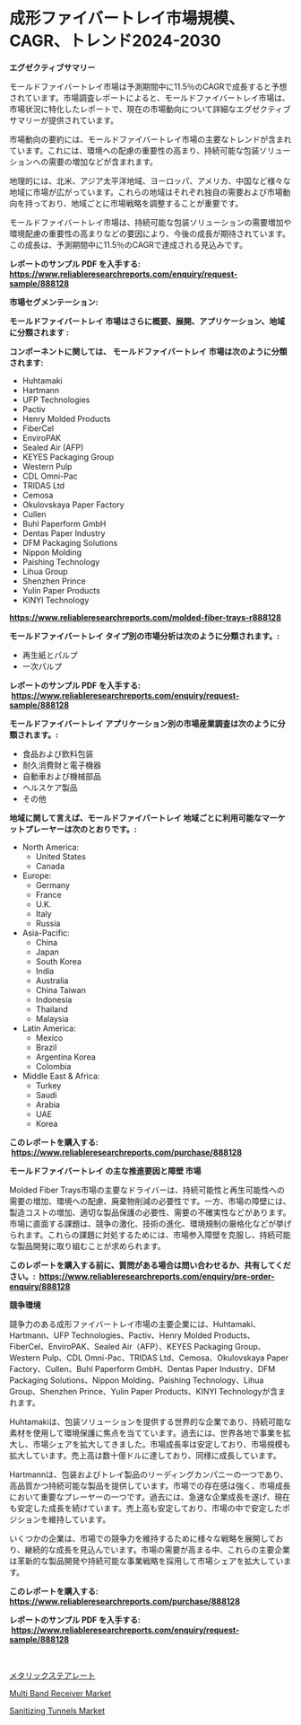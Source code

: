 <p><h1>成形ファイバートレイ市場規模、CAGR、トレンド2024-2030</h1></p><p><strong>エグゼクティブサマリー</strong></p>
<p><p>モールドファイバートレイ市場は予測期間中に11.5％のCAGRで成長すると予想されています。市場調査レポートによると、モールドファイバートレイ市場は、市場状況に特化したレポートで、現在の市場動向について詳細なエグゼクティブサマリーが提供されています。</p><p>市場動向の要約には、モールドファイバートレイ市場の主要なトレンドが含まれています。これには、環境への配慮の重要性の高まり、持続可能な包装ソリューションへの需要の増加などが含まれます。</p><p>地理的には、北米、アジア太平洋地域、ヨーロッパ、アメリカ、中国など様々な地域に市場が広がっています。これらの地域はそれぞれ独自の需要および市場動向を持っており、地域ごとに市場戦略を調整することが重要です。</p><p>モールドファイバートレイ市場は、持続可能な包装ソリューションの需要増加や環境配慮の重要性の高まりなどの要因により、今後の成長が期待されています。この成長は、予測期間中に11.5％のCAGRで達成される見込みです。</p></p>
<p><strong>レポートのサンプル PDF を入手する: <a href="https://www.reliableresearchreports.com/enquiry/request-sample/888128">https://www.reliableresearchreports.com/enquiry/request-sample/888128</a></strong></p>
<p><strong>市場セグメンテーション:</strong></p>
<p><strong> モールドファイバートレイ 市場はさらに概要、展開、アプリケーション、地域に分類されます :</strong></p>
<p><strong>コンポーネントに関しては、 モールドファイバートレイ 市場は次のように分類されます: &nbsp;</strong></p>
<p><ul><li>Huhtamaki</li><li>Hartmann</li><li>UFP Technologies</li><li>Pactiv</li><li>Henry Molded Products</li><li>FiberCel</li><li>EnviroPAK</li><li>Sealed Air (AFP)</li><li>KEYES Packaging Group</li><li>Western Pulp</li><li>CDL Omni-Pac</li><li>TRIDAS Ltd</li><li>Cemosa</li><li>Okulovskaya Paper Factory</li><li>Cullen</li><li>Buhl Paperform GmbH</li><li>Dentas Paper Industry</li><li>DFM Packaging Solutions</li><li>Nippon Molding</li><li>Paishing Technology</li><li>Lihua Group</li><li>Shenzhen Prince</li><li>Yulin Paper Products</li><li>KINYI Technology</li></ul></p>
<p><strong><a href="https://www.reliableresearchreports.com/molded-fiber-trays-r888128">https://www.reliableresearchreports.com/molded-fiber-trays-r888128</a></strong></p>
<p><strong> モールドファイバートレイ タイプ別の市場分析は次のように分類されます。:</strong></p>
<p><ul><li>再生紙とパルプ</li><li>一次パルプ</li></ul></p>
<p><strong>レポートのサンプル PDF を入手する: &nbsp;<a href="https://www.reliableresearchreports.com/enquiry/request-sample/888128">https://www.reliableresearchreports.com/enquiry/request-sample/888128</a></strong></p>
<p><strong> モールドファイバートレイ アプリケーション別の市場産業調査は次のように分類されます。:</strong></p>
<p><ul><li>食品および飲料包装</li><li>耐久消費財と電子機器</li><li>自動車および機械部品</li><li>ヘルスケア製品</li><li>その他</li></ul></p>
<p><strong>地域に関して言えば、モールドファイバートレイ 地域ごとに利用可能なマーケットプレーヤーは次のとおりです。:</strong></p>
<p><ul>
    <li>
        North America:
        <ul>
            <li>United States</li>
            <li>Canada</li>
        </ul>
    </li>
    <li>
        Europe:
        <ul>
            <li>Germany</li>
            <li>France</li>
            <li>U.K.</li>
            <li>Italy</li>
            <li>Russia</li>
        </ul>
    </li>
    <li>
        Asia-Pacific:
        <ul>
            <li>China</li>
            <li>Japan</li>
            <li>South Korea</li>
            <li>India</li>
            <li>Australia</li>
            <li>China Taiwan</li>
            <li>Indonesia</li>
            <li>Thailand</li>
            <li>Malaysia</li>
        </ul>
    </li>
    <li>
        Latin America:
        <ul>
            <li>Mexico</li>
            <li>Brazil</li>
            <li>Argentina Korea</li>
            <li>Colombia</li>
        </ul>
    </li>
    <li>
        Middle East & Africa:
        <ul>
            <li>Turkey</li>
            <li>Saudi</li>
            <li>Arabia</li>
            <li>UAE</li>
            <li>Korea</li>
        </ul>
    </li>
    </ul></p>
<p><strong>このレポートを購入する: &nbsp;<a href="https://www.reliableresearchreports.com/purchase/888128">https://www.reliableresearchreports.com/purchase/888128</a></strong></p>
<p><strong>モールドファイバートレイ の主な推進要因と障壁 市場</strong></p>
<p><p>Molded Fiber Trays市場の主要なドライバーは、持続可能性と再生可能性への需要の増加、環境への配慮、廃棄物削減の必要性です。一方、市場の障壁には、製造コストの増加、適切な製品保護の必要性、需要の不確実性などがあります。市場に直面する課題は、競争の激化、技術の進化、環境規制の厳格化などが挙げられます。これらの課題に対処するためには、市場参入障壁を克服し、持続可能な製品開発に取り組むことが求められます。</p></p>
<p><strong>このレポートを購入する前に、質問がある場合は問い合わせるか、共有してください。:&nbsp; <a href="https://www.reliableresearchreports.com/enquiry/pre-order-enquiry/888128">https://www.reliableresearchreports.com/enquiry/pre-order-enquiry/888128</a></strong></p>
<p><strong>競争環境</strong></p>
<p><p>競争力のある成形ファイバートレイ市場の主要企業には、Huhtamaki、Hartmann、UFP Technologies、Pactiv、Henry Molded Products、FiberCel、EnviroPAK、Sealed Air（AFP）、KEYES Packaging Group、Western Pulp、CDL Omni-Pac、TRIDAS Ltd、Cemosa、Okulovskaya Paper Factory、Cullen、Buhl Paperform GmbH、Dentas Paper Industry、DFM Packaging Solutions、Nippon Molding、Paishing Technology、Lihua Group、Shenzhen Prince、Yulin Paper Products、KINYI Technologyが含まれます。</p><p>Huhtamakiは、包装ソリューションを提供する世界的な企業であり、持続可能な素材を使用して環境保護に焦点を当てています。過去には、世界各地で事業を拡大し、市場シェアを拡大してきました。市場成長率は安定しており、市場規模も拡大しています。売上高は数十億ドルに達しており、同様に成長しています。</p><p>Hartmannは、包装およびトレイ製品のリーディングカンパニーの一つであり、高品質かつ持続可能な製品を提供しています。市場での存在感は強く、市場成長において重要なプレーヤーの一つです。過去には、急速な企業成長を遂げ、現在も安定した成長を続けています。売上高も安定しており、市場の中で安定したポジションを維持しています。</p><p>いくつかの企業は、市場での競争力を維持するために様々な戦略を展開しており、継続的な成長を見込んでいます。市場の需要が高まる中、これらの主要企業は革新的な製品開発や持続可能な事業戦略を採用して市場シェアを拡大しています。</p></p>
<p><strong>このレポートを購入する: &nbsp; <a href="https://www.reliableresearchreports.com/purchase/888128">https://www.reliableresearchreports.com/purchase/888128</a></strong></p>
<p><strong>レポートのサンプル PDF を入手する: &nbsp;<a href="https://www.reliableresearchreports.com/enquiry/request-sample/888128">https://www.reliableresearchreports.com/enquiry/request-sample/888128</a></strong><strong></strong></p>
<p>&nbsp;</p>
<p><p><a href="https://github.com/KaydenJohns1964/Market-Research-Report-List-1/blob/main/444880627426.md">メタリックステアレート</a></p><p><a href="https://metal-farmhouse-e95.notion.site/Multi-Band-Receiver-Market-Insight-Market-Trends-Growth-Forecasted-from-2024-TO-2031-b1f49eff1c8b4da7b686dff34daa3a03">Multi Band Receiver Market</a></p><p><a href="https://github.com/mancsybtousav/Market-Research-Report-List-2/blob/main/sanitizing-tunnels-market.md">Sanitizing Tunnels Market</a></p></p>